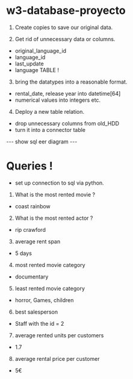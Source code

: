 # w3-database-proyecto

1. Create copies to save our original data.


2. Get rid of unnecessary data or columns. 
- original_language_id
- language_id
- last_update
- language TABLE !


3. bring the datatypes into a reasonable format. 
- rental_date, release year into datetime[64]
- numerical values into integers etc. 

4. Deploy a new table relation. 
- drop unnecessary columns from old_HDD
- turn it into a connector table

--- show sql eer diagram ---

# Queries !

- set up connection to sql via python. 

1. What is the most rented movie ? 
- coast rainbow

2. What is the most rented actor ?
- rip crawford	

3. average rent span
- 5 days 

4. most rented movie category 
- documentary 

5. least rented movie category
- horror, Games, children

6. best salesperson
- Staff with the id = 2

7. average rented units per customers 
- 1.7 

8. average rental price per customer 
- 5€

